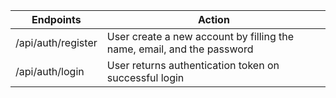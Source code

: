 | Endpoints  | Action |
| ------------- | ------------- |
| /api/auth/register | User create a new account by filling the name, email, and the password  |
| /api/auth/login  | User returns authentication token on successful login  |
